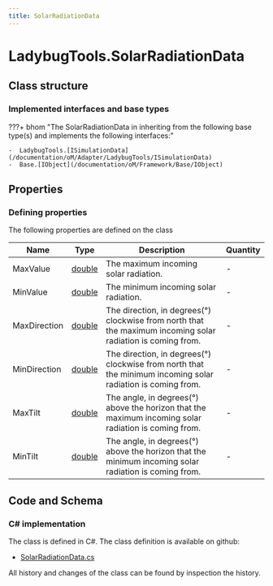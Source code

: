 ```yaml
---
title: SolarRadiationData
---
```


# LadybugTools.SolarRadiationData



## Class structure

### Implemented interfaces and base types

???+ bhom "The SolarRadiationData in inheriting from the following base type(s) and implements the following interfaces:"

    -  LadybugTools.[ISimulationData](/documentation/oM/Adapter/LadybugTools/ISimulationData)
    -  Base.[IObject](/documentation/oM/Framework/Base/IObject)


## Properties



### Defining properties

The following properties are defined on the class

| Name             | Type             | Description      | Quantity         |
|------------------|------------------|------------------|------------------|
| MaxValue | [double](https://learn.microsoft.com/en-us/dotnet/api/System.Double?view=netstandard-2.0) | The maximum incoming solar radiation. | - |
| MinValue | [double](https://learn.microsoft.com/en-us/dotnet/api/System.Double?view=netstandard-2.0) | The minimum incoming solar radiation. | - |
| MaxDirection | [double](https://learn.microsoft.com/en-us/dotnet/api/System.Double?view=netstandard-2.0) | The direction, in degrees(°) clockwise from north that the maximum incoming solar radiation is coming from. | - |
| MinDirection | [double](https://learn.microsoft.com/en-us/dotnet/api/System.Double?view=netstandard-2.0) | The direction, in degrees(°) clockwise from north that the minimum incoming solar radiation is coming from. | - |
| MaxTilt | [double](https://learn.microsoft.com/en-us/dotnet/api/System.Double?view=netstandard-2.0) | The angle, in degrees(°) above the horizon that the maximum incoming solar radiation is coming from. | - |
| MinTilt | [double](https://learn.microsoft.com/en-us/dotnet/api/System.Double?view=netstandard-2.0) | The angle, in degrees(°) above the horizon that the minimum incoming solar radiation is coming from. | - |


## Code and Schema

### C# implementation

The class is defined in C#. The class definition is available on github:

- [SolarRadiationData.cs](https://github.com/BHoM/LadybugTools_Toolkit/blob/develop/LadybugTools_oM/MetaData/SolarRadiationData.cs)

All history and changes of the class can be found by inspection the history.
